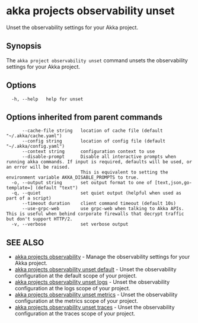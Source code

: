 # akka projects observability unset

Unset the observability settings for your Akka project.

## Synopsis

The `akka project observability unset` command unsets the observability settings for your Akka project.

## Options

```
  -h, --help   help for unset
```

## Options inherited from parent commands

```
      --cache-file string   location of cache file (default "~/.akka/cache.yaml")
      --config string       location of config file (default "~/.akka/config.yaml")
      --context string      configuration context to use
      --disable-prompt      Disable all interactive prompts when running akka commands. If input is required, defaults will be used, or an error will be raised.
                            This is equivalent to setting the environment variable AKKA_DISABLE_PROMPTS to true.
  -o, --output string       set output format to one of [text,json,go-template=] (default "text")
  -q, --quiet               set quiet output (helpful when used as part of a script)
      --timeout duration    client command timeout (default 10s)
      --use-grpc-web        use grpc-web when talking to Akka APIs. This is useful when behind corporate firewalls that decrypt traffic but don't support HTTP/2.
  -v, --verbose             set verbose output
```

## SEE ALSO

* [akka projects observability](akka_projects_observability.html)	 - Manage the observability settings for your Akka project.
* [akka projects observability unset default](akka_projects_observability_unset_default.html)	 - Unset the observability configuration at the default scope of your project.
* [akka projects observability unset logs](akka_projects_observability_unset_logs.html)	 - Unset the observability configuration at the logs scope of your project.
* [akka projects observability unset metrics](akka_projects_observability_unset_metrics.html)	 - Unset the observability configuration at the metrics scope of your project.
* [akka projects observability unset traces](akka_projects_observability_unset_traces.html)	 - Unset the observability configuration at the traces scope of your project.
